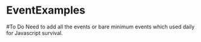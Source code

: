 # EventExamples

#To Do
Need to add all the events or bare minimum events which used daily for Javascript survival.

